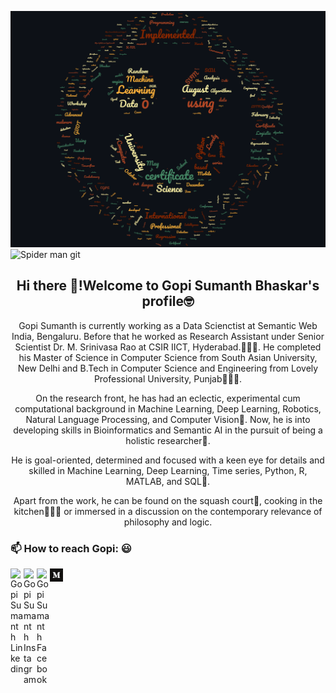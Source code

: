 

<!--
**GopiSumanth/GopiSumanth** is a ✨ _special_ ✨ repository because its `README.md` (this file) appears on your GitHub profile. **He is actively looking for a job role in AI/ML field🏹.**

Here are some ideas to get you started:

- 
- 🌱 I’m currently learning ...
- 👯 I’m looking to collaborate on ...
- 🤔 I’m looking for help with ...
- 💬 Ask me about ...
-  ...
- 😄 Pronouns: ...
- ⚡ Fun fact: ...
-->

![Gopi's Resume Word Plot](https://github.com/GopiSumanth/GopiSumanth/blob/master/resume%20cloud.png) 
![Spider man git](https://octodex.github.com/images/spidertocat.png)
<h2 align="center">Hi there 👋!Welcome to Gopi Sumanth Bhaskar's profile🤓</h2> 

<p align="center">Gopi Sumanth is currently working as a Data Scienctist at Semantic Web India, Bengaluru. Before that he worked as Research Assistant under Senior Scientist Dr. M. Srinivasa Rao at CSIR IICT, Hyderabad.👨🏻‍💻. He completed his Master of Science in Computer Science from South Asian University, New Delhi and B.Tech in Computer Science and Engineering from Lovely Professional University, Punjab👨🏻‍🎓.</p>
<p align="center">On the research front, he has had an eclectic, experimental cum computational background in Machine Learning, Deep Learning, Robotics, Natural Language Processing, and Computer Vision🦾. Now, he is into developing skills in Bioinformatics and Semantic AI in the pursuit of being a holistic researcher🧬.</p>
<p align="center">He is goal-oriented, determined and focused with a keen eye for details and skilled in Machine Learning, Deep Learning, Time series, Python, R, MATLAB, and SQL🎯.</p> 
<p align="center">Apart from the work, he can be found on the squash court🏸, cooking in the kitchen👨🏻‍🍳 or immersed in a discussion on the contemporary relevance of philosophy and logic. </p>

### 📫 How to reach Gopi: :smiley:
<a href="https://www.linkedin.com/in/gopisumanth/">
  <img align="left" alt="Gopi Sumanth Linkedin" width="21px" src="https://firebasestorage.googleapis.com/v0/b/github--images.appspot.com/o/Github%20images%2Flinkedin.svg?alt=media&token=0e662ab8-db11-475a-9c43-18d89bcdfde0" />
</a>

<a href="https://www.instagram.com/gopi_sumanth/">
  <img align="left" alt="Gopi Sumanth Instagram" width="21px" src="https://firebasestorage.googleapis.com/v0/b/github--images.appspot.com/o/Github%20images%2Finstagram-sketched.svg?alt=media&token=ecd87a7d-17b0-464e-8c4f-ec446b86fd51" />
</a>
<a href="https://www.facebook.com/gopi.sumanth.1">
  <img align="left" alt="Gopi Sumanth Facebook" width="21px" src="https://firebasestorage.googleapis.com/v0/b/github--images.appspot.com/o/Github%20images%2Ffacebook.svg?alt=media&token=bf3ea589-7c5c-4a0d-b839-8198ef39c502" />
</a>
<a href="https://medium.com/@bgsumanth8">
  <img align="left" alt="Gopi Sumanth Medium" width="21px" src="https://github.com/GopiSumanth/GopiSumanth/blob/master/medium.png" />
</a>
